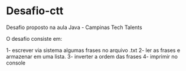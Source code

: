 # Desafio-ctt
Desafio  proposto na aula Java - Campinas Tech Talents

O desafio consiste em:
 
1- escrever via sistema algumas frases no arquivo .txt
2- ler as frases e armazenar em uma lista.
3- inverter a ordem das frases 
4- imprimir no console
